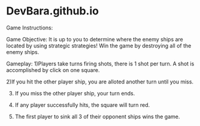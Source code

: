 # DevBara.github.io

Game Instructions:

Game Objective:
It is up to you to determine where the enemy ships are located by using strategic strategies! Win the game by destroying all of the enemy ships.

Gameplay:
1)Players take turns firing shots, there is 1 shot per turn. A shot is accomplished by click on one square.

2)If you hit the other player ship, you are alloted another turn until you miss.

3) If you miss the other player ship, your turn ends. 

4) If any player successfully hits, the square will turn red.

5) The first player to sink all 3 of their opponent ships wins the game.
